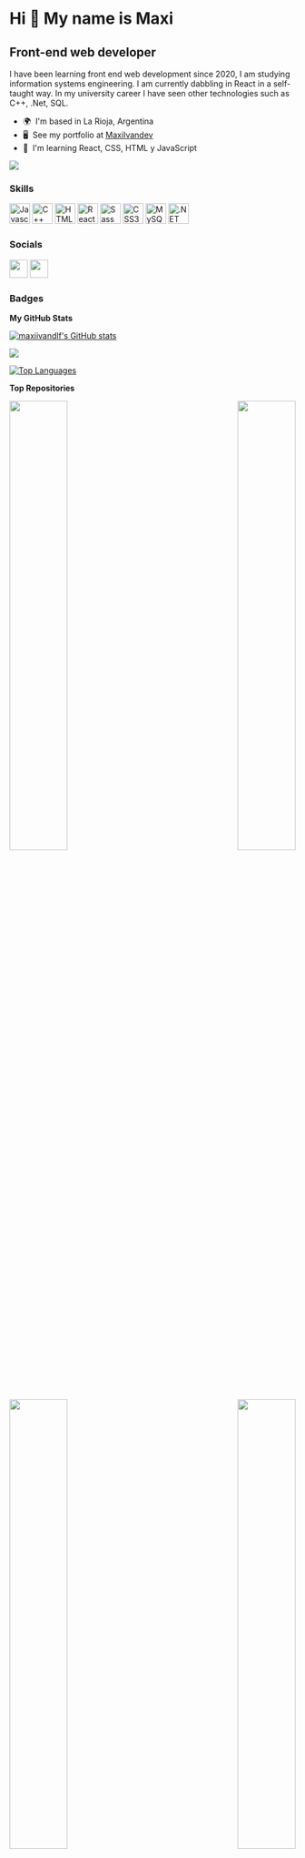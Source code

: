 # Hi 👋 My name is Maxi

## Front-end web developer

I have been learning front end web development since 2020, I am studying information systems engineering. I am currently dabbling in React in a self-taught way. In my university career I have seen other technologies such as C++, .Net, SQL.

- 🌍  I'm based in La Rioja, Argentina
- 🖥️  See my portfolio at [MaxiIvandev](http://maxiivandev.netlify.com)
- 🧠  I'm learning React, CSS, HTML y JavaScript

<a href="https://www.github.com/maxiivandlf" target="_blank" rel="noreferrer"><img
src="https://img.shields.io/github/followers/maxiivandlf?logo=github&style=for-the-badge&color=0891b2&labelColor=1c1917" /></a>

### Skills

<p align="left">
<a href="https://developer.mozilla.org/en-US/docs/Web/JavaScript" target="_blank" rel="noreferrer"><img src="https://raw.githubusercontent.com/danielcranney/readme-generator/main/public/icons/skills/javascript-colored.svg" width="36" height="36" alt="Javascript" /></a>
<a href="https://docs.microsoft.com/en-us/cpp/?view=msvc-170" target="_blank" rel="noreferrer"><img src="https://raw.githubusercontent.com/danielcranney/readme-generator/main/public/icons/skills/cplusplus-colored.svg" width="36" height="36" alt="C++" /></a>
<a href="https://developer.mozilla.org/en-US/docs/Glossary/HTML5" target="_blank" rel="noreferrer"><img src="https://raw.githubusercontent.com/danielcranney/readme-generator/main/public/icons/skills/html5-colored.svg" width="36" height="36" alt="HTML5" /></a>
<a href="https://reactjs.org/" target="_blank" rel="noreferrer"><img src="https://raw.githubusercontent.com/danielcranney/readme-generator/main/public/icons/skills/react-colored.svg" width="36" height="36" alt="React" /></a>
<a href="https://sass-lang.com/" target="_blank" rel="noreferrer"><img src="https://raw.githubusercontent.com/danielcranney/readme-generator/main/public/icons/skills/sass-colored.svg" width="36" height="36" alt="Sass" /></a>
<a href="https://www.w3.org/TR/CSS/#css" target="_blank" rel="noreferrer"><img src="https://raw.githubusercontent.com/danielcranney/readme-generator/main/public/icons/skills/css3-colored.svg" width="36" height="36" alt="CSS3" /></a>
<a href="https://www.mysql.com/" target="_blank" rel="noreferrer"><img src="https://raw.githubusercontent.com/danielcranney/readme-generator/main/public/icons/skills/mysql-colored.svg" width="36" height="36" alt="MySQL" /></a>
<a href="https://dotnet.microsoft.com/en-us/" target="_blank" rel="noreferrer"><img src="https://raw.githubusercontent.com/danielcranney/readme-generator/main/public/icons/skills/dot-net-colored.svg" width="36" height="36" alt=".NET" /></a>
</p>

### Socials

<p align="left"> <a href="https://www.github.com/maxiivandlf" target="_blank" rel="noreferrer"><img src="https://raw.githubusercontent.com/danielcranney/readme-generator/main/public/icons/socials/github.svg" width="32" height="32" /></a> <a href="https://www.linkedin.com/in/maxiivandlf" target="_blank" rel="noreferrer"><img src="https://raw.githubusercontent.com/danielcranney/readme-generator/main/public/icons/socials/linkedin.svg" width="32" height="32" /></a></p>

### Badges

<b>My GitHub Stats</b>

<a href="http://www.github.com/maxiivandlf"><img src="https://github-readme-stats.vercel.app/api?username=maxiivandlf&show_icons=true&hide=&count_private=true&title_color=0891b2&text_color=ffffff&icon_color=0891b2&bg_color=1c1917&hide_border=true&show_icons=true" alt="maxiivandlf's GitHub stats" /></a>

<a href="http://www.github.com/maxiivandlf"><img src="https://github-readme-streak-stats.herokuapp.com/?user=maxiivandlf&stroke=ffffff&background=1c1917&ring=0891b2&fire=0891b2&currStreakNum=ffffff&currStreakLabel=0891b2&sideNums=ffffff&sideLabels=ffffff&dates=ffffff&hide_border=true" /></a>

<a href="https://github.com/maxiivandlf" align="left"><img src="https://github-readme-stats.vercel.app/api/top-langs/?username=maxiivandlf&langs_count=10&title_color=0891b2&text_color=ffffff&icon_color=0891b2&bg_color=1c1917&hide_border=true&locale=en&custom_title=Top%20%Languages" alt="Top Languages" /></a>

<b>Top Repositories</b>

<div width="100%" align="center"><a href="https://github.com/maxiivandlf/curriculum" align="left"><img align="left" width="45%" src="https://github-readme-stats.vercel.app/api/pin/?username=maxiivandlf&repo=curriculum&title_color=0891b2&text_color=ffffff&icon_color=0891b2&bg_color=1c1917&hide_border=true" /></a><a href="https://github.com/maxiivandlf/festivalmusica" align="right"><img align="right" width="45%" src="https://github-readme-stats.vercel.app/api/pin/?username=maxiivandlf&repo=festivalmusica&title_color=0891b2&text_color=ffffff&icon_color=0891b2&bg_color=1c1917&hide_border=true" /></a></div><br /><br /><br /><br /><br /><br /><br />

<div width="100%" align="center"><a href="https://github.com/maxiivandlf/blogdecafe" align="left"><img align="left" width="45%" src="https://github-readme-stats.vercel.app/api/pin/?username=maxiivandlf&repo=blogdecafe&title_color=0891b2&text_color=ffffff&icon_color=0891b2&bg_color=1c1917&hide_border=true&locale=en" /></a><a href="https://github.com/maxiivandlf/buscador-de-imagenes" align="right"><img align="right" width="45%" src="https://github-readme-stats.vercel.app/api/pin/?username=maxiivandlf&repo=buscador-de-imagenes&title_color=0891b2&text_color=ffffff&icon_color=0891b2&bg_color=1c1917&hide_border=true&locale=en" /></a></div>
